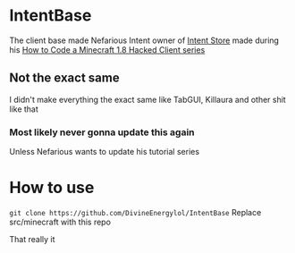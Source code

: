 # IntentBase

The client base made Nefarious Intent owner of [Intent Store](https://intent.store) made during his [How to Code a Minecraft 1.8 Hacked Client series](https://www.youtube.com/watch?v=n33Ig58s9YQ&list=PLhgpmtS-kfPfoXwj-LlgavSXr3AoTnZ34&index=2)

## Not the exact same
I didn't make everything the exact same like TabGUI, Killaura and other shit like that


### Most likely never gonna update this again
Unless Nefarious wants to update his tutorial series

# How to use
`git clone https://github.com/DivineEnergylol/IntentBase`
Replace src/minecraft with this repo

That really it
